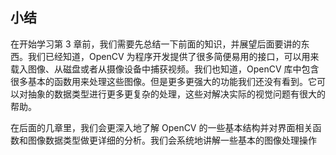 ## 小结

在开始学习第 3 章前，我们需要先总结一下前面的知识，并展望后面要讲的东西。我们已经知道，OpenCV 为程序开发提供了很多简便易用的接口，可以用来载入图像、从磁盘或者从摄像设备中捕获视频。我们也知道，OpenCV 库中包含很多基本的函数用来处理这些图像。但是更多更强大的功能我们还没有看到。它可以对抽象的数据类型进行更多更复杂的处理，这些对解决实际的视觉问题有很大的帮助。

在后面的几章里，我们会更深入地了解 OpenCV 的一些基本结构并对界面相关函数和图像数据类型做更详细的分析。我们会系统地讲解一些基本的图像处理操作
